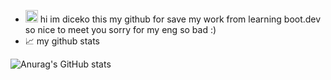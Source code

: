 - <img src='https://x.tw93.fun/images/hi.gif' alt='Hi' width="20"/> hi im diceko this my github for save my work from learning boot.dev so nice to meet you sorry for my eng so bad :)
- 📈 my github stats

![Anurag's GitHub stats](https://github-readme-stats.vercel.app/api?username=vitivattXD&show_icons=true&theme=transparent)
